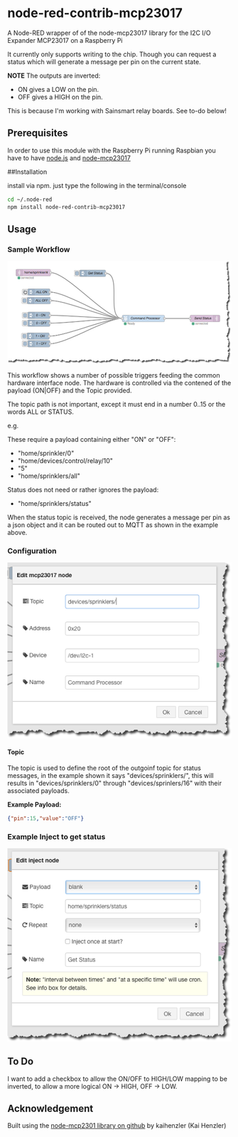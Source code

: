 node-red-contrib-mcp23017
=========================

A Node-RED wrapper of of the node-mcp23017 library for the I2C I/O Expander MCP23017 on a Raspberry Pi

It currently only supports writing to the chip. Though you can request a status which will generate a message per pin on the current state.

**NOTE** The outputs are inverted:

* ON gives a LOW on the pin.
* OFF gives a HIGH on the pin.

This is because I'm working with Sainsmart relay boards. See to-do below!

## Prerequisites

In order to use this module with the Raspberry Pi running Raspbian you have to have [node.js](https://nodejs.org/) and [node-mcp23017](https://github.com/kaihenzler/node-mcp23017)

##Installation

install via npm. just type the following in the terminal/console

````bash
cd ~/.node-red
npm install node-red-contrib-mcp23017
````

## Usage

### Sample Workflow
![Sample Workflow](workflow.png)

This workflow shows a number of possible triggers feeding the common hardware interface node. The hardware is controlled via the contened of the payload (ON|OFF) and the Topic provided.

The topic path is not important, except it must end in a number 0..15 or the words ALL or STATUS.

e.g.

These require a payload containing either "ON" or "OFF":

* "home/sprinkler/0"
* "home/devices/control/relay/10"
* "5"
* "home/sprinklers/all"

Status does not need or rather ignores the payload:

* "home/sprinklers/status"

When the status topic is received, the node generates a message per pin as a json object and it can be routed out to MQTT as shown in the example above.

### Configuration
![Node Configuration](configure.png)

#### Topic

The topic is used to define the root of the outgoinf topic for status messages, in the example shown it says "devices/sprinklers/", this will results in "devices/sprinklers/0" through "devices/sprinlers/16" with their associated payloads.

**Example Payload:**
````json
{"pin":15,"value":"OFF"}
````

### Example Inject to get status
![Inject Node Configuration](get-status.png)

## To Do

I want to add a checkbox to allow the ON/OFF to HIGH/LOW mapping to be inverted, to allow a more logical ON -> HIGH, OFF -> LOW.



## Acknowledgement

Built using the [node-mcp2301 library on github](https://github.com/kaihenzler/node-mcp23017) by kaihenzler (Kai Henzler)
